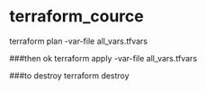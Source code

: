 # terraform_cource

terraform plan -var-file all_vars.tfvars

###then ok
terraform apply -var-file all_vars.tfvars

###to destroy
terraform destroy